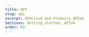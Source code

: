 ```yaml
---
title: API
slug: api
excerpt: OVHcloud and Products APIv6
Sections: Getting started, APIv6
order: 03
---
```

